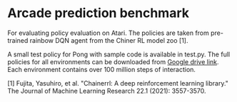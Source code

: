 # Arcade prediction benchmark
For evaluating policy evaluation on Atari. The policies are taken from pre-trained rainbow DQN agent from the Chiner RL model zoo [1].

A small test policy for Pong with sample code is available in test.py. The full policies for all environments can be downloaded from [Google drive link](https://drive.google.com/file/d/1zOWay0-9rGrmJMa9vP4qEwTjd-kziDTu/view?usp=sharing). Each environment contains over 100 million steps of interaction. 

[1] Fujita, Yasuhiro, et al. "Chainerrl: A deep reinforcement learning library." The Journal of Machine Learning Research 22.1 (2021): 3557-3570.
